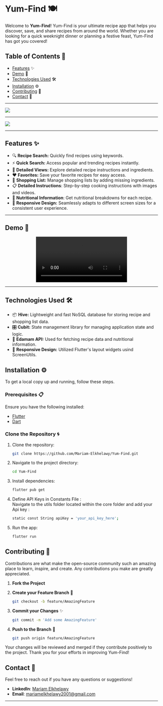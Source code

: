 # Yum-Find 🍽️

Welcome to **Yum-Find**! Yum-Find is your ultimate recipe app that helps you discover, save, and share recipes from around the world. Whether you are looking for a quick weeknight dinner or planning a festive feast, Yum-Find has got you covered!

## Table of Contents 📜
- [Features](#features) ✨
- [Demo](#demo) 🎥
- [Technologies Used](#technologies-used) 🛠️
- [Installation](#installation) ⚙️
- [Contributing](#contributing) 🤝
- [Contact](#contact) 📧
--- 

<img src = "https://github.com/Mariam-Elkhelawy/Yum-Find/assets/112530709/6b3eb35d-8bdc-4213-a35f-94c0ffc7deed" >

--- 

<img src = "https://github.com/Mariam-Elkhelawy/Yum-Find/blob/master/assets/screens/2.png" >

--- 


<a id="features"></a>
## Features ✨

- 🔍 **Recipe Search:** Quickly find recipes using keywords. 
- ⚡️ **Quick Search:** Access popular and trending recipes instantly.
- 📑 **Detailed Views:** Explore detailed recipe instructions and ingredients.
- ❤️ **Favorites:** Save your favorite recipes for easy access.
- 🛒 **Shopping List:** Manage shopping lists by adding missing ingredients.
- 📋 **Detailed Instructions**: Step-by-step cooking instructions with images and videos.
- 🍎 **Nutritional Information**: Get nutritional breakdowns for each recipe.
- 📱 **Responsive Design:** Seamlessly adapts to different screen sizes for a consistent user experience.
--- 

<a id="demo"></a>

## Demo 🎥

<div align="center">
  <video src="https://github.com/Mariam-Elkhelawy/Yum-Find/assets/112530709/72b71b45-2185-4118-b9f4-c2d5f02d14af
" controls>
</div>
    
--- 

<a id="technologies-used"></a>
## Technologies Used 🛠️

- 📦 **Hive:** Lightweight and fast NoSQL database for storing recipe and shopping list data.
- 🎛️ **Cubit:** State management library for managing application state and logic.
- 🍲 **Edamam API:** Used for fetching recipe data and nutritional information.
- 📱 **Responsive Design:** Utilized Flutter's layout widgets usind ScreenUtils.

<a id="installation"></a>
## Installation ⚙️

To get a local copy up and running, follow these steps.
### Prerequisites 📋
Ensure you have the following installed:
- [Flutter](https://flutter.dev/docs/get-started/install)
- [Dart](https://dart.dev/get-dart)
  
### Clone the Repository 🌀

1. Clone the repository:
 
   ```bash
   git clone https://github.com/Mariam-Elkhelawy/Yum-Find.git
2. Navigate to the project directory:
 
   ```bash
   cd Yum-Find
3. Install dependencies:
 
   ```bash
   flutter pub get

4. Define API Keys in Constants File : </br>   Navigate to the utils folder located within the core folder and add your Api key :

   ```bash
   static const String apiKey = 'your_api_key_here';
   
5. Run the app:  

   ```bash
   flutter run

<a id="contributing"></a>
## Contributing 🤝

Contributions are what make the open-source community such an amazing place to learn, inspire, and create. Any contributions you make are greatly appreciated.

1. **Fork the Project** 
2. **Create your Feature Branch** 🌟

    ```bash
    git checkout -b feature/AmazingFeature
    ```
3. **Commit your Changes** ✨
 
    ```bash
    git commit -m 'Add some AmazingFeature'
    ```
4. **Push to the Branch** 🚀

    ```bash
    git push origin feature/AmazingFeature
    ```

Your changes will be reviewed and merged if they contribute positively to the project. Thank you for your efforts in improving Yum-Find!

<a id="contact"></a>
## Contact 📧

Feel free to reach out if you have any questions or suggestions!

- **LinkedIn**: [Mariam Elkhelawy](https://www.linkedin.com/in/mariam-elkhelawy-ab5183253/)
- **Email**: [mariamelkhelawy2001@gmail.com](mailto:mariamelkhelawy2001@gmail.com)


--- 
